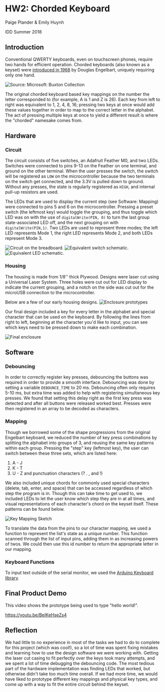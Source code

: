 # HW2: Chorded Keyboard
Paige Plander & Emily Huynh

IDD Summer 2018

## Introduction
Conventional QWERTY keyboards, even on touchscreen phones, require two hands for efficient operation. Chorded keyboards (also known as a keyset) were [introduced in 1968](https://www.youtube.com/watch?v=t5WUBweOZA4) by Douglas Engelbart, uniquely requiring only one hand.

![Source: Microsoft: Buxton Collection](https://www.microsoft.com/buxtoncollection/a/m/IMG_0996.png)

The original chorded keyboard based key mappings on the number the letter corresponded to (for example, A is 1 and Z is 26). Each key from left to right was equivalent to 1, 2, 4, 8, 16; pressing two keys at once would add these values together in order to map to the correct letter in the alphabet. The act of pressing multiple keys at once to yield a different result is where the "chorded" namesake comes from.

## Hardware
### Circuit
The circuit consists of five switches, an Adafruit Feather M0, and two LEDs. Switches were connected to pins 9-13 on the Feather on one terminal, and ground on the other terminal. When the user presses the switch, the switch will be registered as ```LOW``` on the microcontroller because the two terminals on the switch get connected, and the 3.3V is pulled down to ground. Without any presses, the state is regularly registered as ```HIGH```, and internal pull-up resistors are used.

The LEDs that are used to display the current step (see Software: Mapping) were connected to pins 5 and 6 on the microcontroller. Pressing a preset switch (the leftmost key) would toggle the grouping, and thus toggle which LED was on with the use of ```digitalWrite(PIN, 0)``` to turn the last group state-associated LED off, and the next grouping on with ```digitalWrite(PIN,1)```. Two LEDs are used to represent three modes; the left LED represents Mode 1, the right LED represents Mode 2, and both LEDs represent Mode 3.

![Circuit on the breadboard.](images/HW2_bb.jpg)
![Equivalent switch schematic.](images/switch.png)
![Equivalent LED schematic.](images/led.png)

### Housing
The housing is made from 1/8'' thick Plywood. Designs were laser cut using a Universal Laser System. Three holes were cut out for LED display to indicate the current grouping, and a notch on the side was cut out for the microUSB connection to the microcontroller.

Below are a few of our early housing designs.
![Enclosure prototypes](images/prototypes.jpg)

Our final design included a key for every letter in the alphabet and special character that can be used on the keyboard. By following the lines from right to left, beginning at the character you'd like to input, you can see which keys need to be pressed down to make each combination. 

![Final enclosure](images/final.JPG)

## Software
### Debouncing
In order to correctly register key presses, debouncing the buttons was required in order to provide a smooth interface. Debouncing was done by setting a variable ```DEBOUNCE_TIME``` to 20 ms. Debouncing often only requires 5-10 ms, but extra time was added to help with registering simultaneous key presses. We found that setting this delay right as the first key press was detected and after all buttons were released worked best. Presses were then registered in an array to be decoded as characters. 

### Mapping
Though we borrowed some of the shape progressions from the original Engelbart keyboard, we reduced the number of key press combinations by splitting the alphabet into groups of 3, and reusing the same key patterns within each group. Pressing the "step" key (leftmost key), the user can switch between these three sets, which are listed here:
   
   1. A - J
   2. K - T
   3. U - Z and punctuation characters (? . , and !)
   
We also included unique chords for commonly used special characters (delete, tab, enter, and space) that can be accessed regardless of which step the program is in. Though this can take time to get used to, we included LEDs to let the user know which step they are in at all times, and visual representations of each character's chord on the keyset itself. These patterns can be found below.

![Key Mapping Sketch](images/mapping_sketch.jpg)

To translate the data from the pins to our character mapping, we used a function to represent the list's state as a unique number. This function scanned through the list of input pins, adding them in as increasing powers of twos. We could then use this id number to return the appropriate letter in our mapping.

### Keyboard Functions
To input text outside of the serial monitor, we used the [Arduino Keyboard library](https://www.arduino.cc/reference/en/language/functions/usb/keyboard/).

## Final Product Demo
This video shows the prototype being used to type "hello world!".

https://youtu.be/BeIKeHseZs4

## Reflection
We had little to no experience in most of the tasks we had to do to complete for this project (which was cool!), so a lot of time was spent fixing mistakes and learning how to use the design software we were working with. Getting the laser cut casing to fit perfectly over the keys took many attempts, and we spent a lot of time debugging the debouncing code. The most tedious part of the hardware implementation was finding LEDs that worked, but otherwise didn't take too much time overall. If we had more time, we would have liked to prototype different key mappings and physical key types, and come up with a way to fit the entire circuit behind the keyset. 

